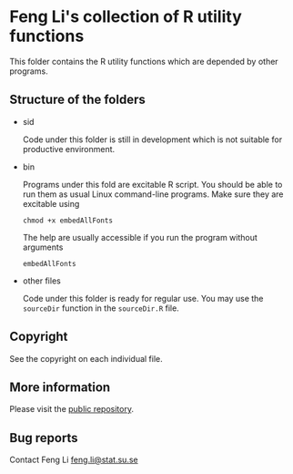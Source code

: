 Feng Li's collection of R utility functions
===========================================

 This folder contains the R utility functions which are depended by other
programs.

Structure of the folders
------------------------

* sid

  Code under this folder is still in development which is not suitable for
  productive environment.

* bin

  Programs under this fold are excitable R script. You should be able to run
  them as usual Linux command-line programs. Make sure they are excitable using

  ```
  chmod +x embedAllFonts

  ```
  The help are usually accessible if you run the program without arguments

  ```
  embedAllFonts

  ```

* other files

  Code under this folder is ready for regular use. You may use the `sourceDir`
  function in the `sourceDir.R` file.


Copyright
---------

 See the copyright on each individual file.

More information
----------------

 Please visit the [public repository](http://git.feng.li/rutils).

Bug reports
-----------

 Contact Feng Li <feng.li@stat.su.se>
